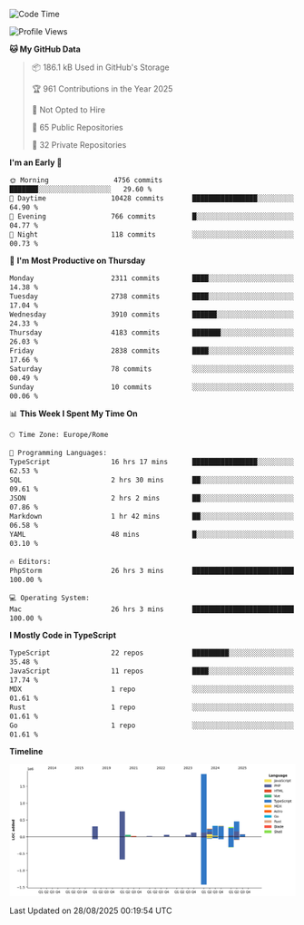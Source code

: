 <!--START_SECTION:waka-->
![Code Time](http://img.shields.io/badge/Code%20Time-6%2C193%20hrs-blue)

![Profile Views](http://img.shields.io/badge/Profile%20Views-0-blue)

**🐱 My GitHub Data** 

> 📦 186.1 kB Used in GitHub's Storage 
 > 
> 🏆 961 Contributions in the Year 2025
 > 
> 🚫 Not Opted to Hire
 > 
> 📜 65 Public Repositories 
 > 
> 🔑 32 Private Repositories 
 > 
**I'm an Early 🐤** 

```text
🌞 Morning                4756 commits        ███████░░░░░░░░░░░░░░░░░░   29.60 % 
🌆 Daytime                10428 commits       ████████████████░░░░░░░░░   64.90 % 
🌃 Evening                766 commits         █░░░░░░░░░░░░░░░░░░░░░░░░   04.77 % 
🌙 Night                  118 commits         ░░░░░░░░░░░░░░░░░░░░░░░░░   00.73 % 
```
📅 **I'm Most Productive on Thursday** 

```text
Monday                   2311 commits        ████░░░░░░░░░░░░░░░░░░░░░   14.38 % 
Tuesday                  2738 commits        ████░░░░░░░░░░░░░░░░░░░░░   17.04 % 
Wednesday                3910 commits        ██████░░░░░░░░░░░░░░░░░░░   24.33 % 
Thursday                 4183 commits        ███████░░░░░░░░░░░░░░░░░░   26.03 % 
Friday                   2838 commits        ████░░░░░░░░░░░░░░░░░░░░░   17.66 % 
Saturday                 78 commits          ░░░░░░░░░░░░░░░░░░░░░░░░░   00.49 % 
Sunday                   10 commits          ░░░░░░░░░░░░░░░░░░░░░░░░░   00.06 % 
```


📊 **This Week I Spent My Time On** 

```text
🕑︎ Time Zone: Europe/Rome

💬 Programming Languages: 
TypeScript               16 hrs 17 mins      ████████████████░░░░░░░░░   62.53 % 
SQL                      2 hrs 30 mins       ██░░░░░░░░░░░░░░░░░░░░░░░   09.61 % 
JSON                     2 hrs 2 mins        ██░░░░░░░░░░░░░░░░░░░░░░░   07.86 % 
Markdown                 1 hr 42 mins        ██░░░░░░░░░░░░░░░░░░░░░░░   06.58 % 
YAML                     48 mins             █░░░░░░░░░░░░░░░░░░░░░░░░   03.10 % 

🔥 Editors: 
PhpStorm                 26 hrs 3 mins       █████████████████████████   100.00 % 

💻 Operating System: 
Mac                      26 hrs 3 mins       █████████████████████████   100.00 % 
```

**I Mostly Code in TypeScript** 

```text
TypeScript               22 repos            █████████░░░░░░░░░░░░░░░░   35.48 % 
JavaScript               11 repos            ████░░░░░░░░░░░░░░░░░░░░░   17.74 % 
MDX                      1 repo              ░░░░░░░░░░░░░░░░░░░░░░░░░   01.61 % 
Rust                     1 repo              ░░░░░░░░░░░░░░░░░░░░░░░░░   01.61 % 
Go                       1 repo              ░░░░░░░░░░░░░░░░░░░░░░░░░   01.61 % 
```



**Timeline**

![Lines of Code chart](https://raw.githubusercontent.com/frnwtr/frnwtr/main/assets/bar_graph.png)


 Last Updated on 28/08/2025 00:19:54 UTC
<!--END_SECTION:waka-->